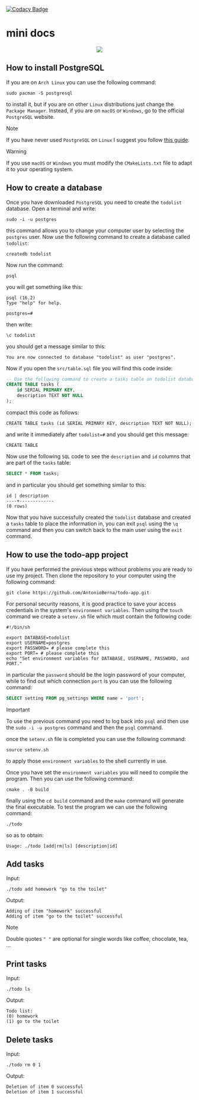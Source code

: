 [![Codacy Badge](https://app.codacy.com/project/badge/Grade/b48b5e6f59c2480ca44b13dc35da8f1e)](https://www.codacy.com/gh/AntonioBerna/todo-app/dashboard?utm_source=github.com&amp;utm_medium=referral&amp;utm_content=AntonioBerna/todo-app&amp;utm_campaign=Badge_Grade)

# mini docs

<p align="center">
    <img src="icons/icon.ico">
</p>

## How to install PostgreSQL

If you are on `Arch Linux` you can use the following command:

```shell
sudo pacman -S postgresql
```

to install it, but if you are on other `Linux` distributions just change the `Package Manager`. Instead, if you are on `macOS` or `Windows`, go to the official `PostgreSQL` website.

> [!NOTE]
> If you have never used `PostgreSQL` on `Linux` I suggest you follow [this guide](https://wiki.archlinux.org/title/PostgreSQL).


> [!WARNING]
> If you use `macOS` or `Windows` you must modify the `CMakeLists.txt` file to adapt it to your operating system.

## How to create a database

Once you have downloaded `PostgreSQL` you need to create the `todolist` database. Open a terminal and write:

```shell
sudo -i -u postgres
```

this command allows you to change your computer user by selecting the `postgres` user. Now use the following command to create a database called `todolist`:

```shell
createdb todolist
```

Now run the command:

```shell
psql
```

you will get something like this:

```shell
psql (16.2)
Type "help" for help.

postgres=#
```

then write:

```shell
\c todolist
```
you should get a message similar to this:

```shell
You are now connected to database "todolist" as user "postgres".
```

Now if you open the `src/table.sql` file you will find this code inside:


```sql
-- Use the following command to create a tasks table on todolist database
CREATE TABLE tasks (
    id SERIAL PRIMARY KEY,
    description TEXT NOT NULL
);
```

compact this code as follows:

```shell
CREATE TABLE tasks (id SERIAL PRIMARY KEY, description TEXT NOT NULL);
```

and write it immediately after `todolist=#` and you should get this message:

```shell
CREATE TABLE
```

Now use the following `SQL` code to see the `description` and `id` columns that are part of the `tasks` table:

```sql
SELECT * FROM tasks;
```

and in particular you should get something similar to this:

```shell
id | description 
----+-------------
(0 rows)
```

Now that you have successfully created the `todolist` database and created a `tasks` table to place the information in, you can exit `psql` using the `\q` command and then you can switch back to the main user using the `exit` command.

## How to use the todo-app project

If you have performed the previous steps without problems you are ready to use my project. Then clone the repository to your computer using the following command:

```shell
git clone https://github.com/AntonioBerna/todo-app.git
```

For personal security reasons, it is good practice to save your access credentials in the system's `environment variables`. Then using the `touch` command we create a `setenv.sh` file which must contain the following code:

```shell
#!/bin/sh

export DATABASE=todolist
export USERNAME=postgres
export PASSWORD= # please complete this
export PORT= # please complete this
echo "Set environment variables for DATABASE, USERNAME, PASSWORD, and PORT."
```

in particular the `password` should be the login password of your computer, while to find out which connection `port` is you can use the following command:

```sql
SELECT setting FROM pg_settings WHERE name = 'port';
```

> [!IMPORTANT]
> To use the previous command you need to log back into `psql` and then use the `sudo -i -u postgres` command and then the `psql` command.

once the `setenv.sh` file is completed you can use the following command:

```shell
source setenv.sh
```

to apply those `environment variables` to the shell currently in use.

Once you have set the `environment variables` you will need to compile the program. Then you can use the following command:

```shell
cmake . -B build
```
finally using the `cd build` command and the `make` command will generate the final executable. To test the program we can use the following command:

```shell
./todo
```

so as to obtain:

```shell
Usage: ./todo [add|rm|ls] [description|id]
```

## Add tasks

Input:

```
./todo add homework "go to the toilet"
```

Output:

```
Adding of item "homework" successful
Adding of item "go to the toilet" successful
```

> [!NOTE]
> Double quotes `" "` are optional for single words like coffee, chocolate, tea, ...

## Print tasks

Input:

```
./todo ls
```

Output:

```
Todo list:
(0) homework
(1) go to the toilet
```

## Delete tasks

Input:

```
./todo rm 0 1
```

Output:

```
Deletion of item 0 successful
Deletion of item 1 successful
```
